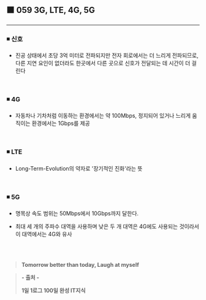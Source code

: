 ## ⬛ 059 3G, LTE, 4G, 5G

---

### ◾ 신호

- 진공 상태에서 초당 3억 미터로 전파되지만 전자 회로에서는 더 느리게 전파되므로, 다른 지연 요인이 없더라도 한곳에서 다른 곳으로 신호가 전달되는 데 시간이 더 걸린다

<br>

### ◾ 4G

- 자동차나 기차처럼 이동하는 환경에서는 약 100Mbps, 정지되어 있거나 느리게 움직이는 환경에서는 1Gbps를 제공

<br>

### ◾ LTE

- Long-Term-Evolution의 약자로 '장기적인 진화'라는 뜻

<br>

### ◾ 5G

- 명목상 속도 범위는 50Mbps에서 10Gbps까지 달한다.

- 최대 세 개의 주파수 대역을 사용하며 낮은 두 개 대역은 4G에도 사용되는 것이라서 이 대역에서는 4G와 유사

<br><br>

> **Tomorrow better than today, Laugh at myself**

> **- 출처 -**
>
> **1일 1로그 100일 완성 IT지식**
